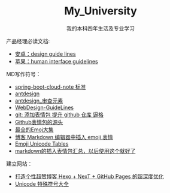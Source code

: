 <div align="center">
  <h1>My_University</h1>
  <p>我的本科四年生活及专业学习</p>
</div>




产品经理必读文档:
- [安卓：design guide lines](https://material.io/design/guidelines-overview/)
- [苹果：human interface guidelines](https://developer.apple.com/design/human-interface-guidelines/)

MD写作符号：
- [spring-boot-cloud-note 标准](https://github.com/alex2chen/spring-boot-cloud-note/blob/master/emoji.md)
- [antdesign](https://github.com/ant-design/ant-design/blob/master/README.md)
- [antdesign_审查元素](https://raw.githubusercontent.com/ant-design/ant-design/master/README.md)
- [WebDesign-GuideLines](https://github.com/galatigiuseppe/WebDesign-GuideLines/blob/master/WebDesign_Guidelines.md)
- [git: 添加表情包 提升 github 仓库 逼格](https://blog.csdn.net/JNingWei/article/details/78869860)
- [Github表情包的源头](https://www.webfx.com/tools/emoji-cheat-sheet/)
- [最全的Emoj大集](https://emojipedia.org/apple/)
- [博客 Markdown 编辑器中插入 emoji 表情](https://blog.csdn.net/u014636245/article/details/82945997)
- [Emoji Unicode Tables](https://apps.timwhitlock.info/emoji/tables/unicode#block-6c-other-missing-symbols)
- [markdown的插入表情包汇总，以后使用这个就好了](https://www.webfx.com/tools/emoji-cheat-sheet/)

建立网站：
- [打造个性超赞博客 Hexo + NexT + GitHub Pages 的超深度优化](https://io-oi.me/tech/hexo-next-optimization/)
- [Unicode 特殊符号大全](https://justyy.com/archives/3456/)
